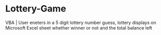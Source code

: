 # Lottery-Game

VBA | User eneters in a 5 digit lottery number guess, lottery displays on Microsoft Excel sheet whether winner or not and the total balance left
